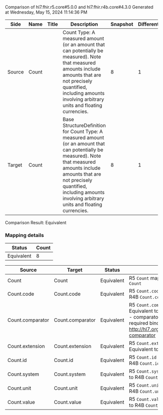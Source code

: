 Comparison of hl7.fhir.r5.core#5.0.0 and hl7.fhir.r4b.core#4.3.0
Generated at Wednesday, May 15, 2024 11:14:36 PM

| Side | Name | Title | Description | Snapshot | Differential |
| --- | --- | --- | --- | --- | --- |
| Source | Count |  | Count Type: A measured amount (or an amount that can potentially be measured). Note that measured amounts include amounts that are not precisely quantified, including amounts involving arbitrary units and floating currencies. | 8 | 1 |
| Target | Count |  | Base StructureDefinition for Count Type: A measured amount (or an amount that can potentially be measured). Note that measured amounts include amounts that are not precisely quantified, including amounts involving arbitrary units and floating currencies. | 8 | 1 |


Comparison Result: Equivalent


### Mapping details

| Status | Count |
| ------ | ----- |
Equivalent | 8 |


| Source | Target | Status | Message |
| ------ | ------ | ------ | ------- |
| Count | Count | Equivalent | R5 `Count` maps as Equivalent to R4B `Count` |
| Count.code | Count.code | Equivalent | R5 `Count.code` maps as Equivalent to R4B `Count.code` |
| Count.comparator | Count.comparator | Equivalent | R5 `Count.comparator` maps as Equivalent to R4B `Count.comparator` - comparator has compatible required binding for code type: http://hl7.org/fhir/ValueSet/quantity-comparator|5.0.0 and http://hl7.org/fhir/ValueSet/quantity-comparator|4.3.0 (Equivalent) |
| Count.extension | Count.extension | Equivalent | R5 `Count.extension` maps as Equivalent to R4B `Count.extension` |
| Count.id | Count.id | Equivalent | R5 `Count.id` maps as Equivalent to R4B `Count.id` |
| Count.system | Count.system | Equivalent | R5 `Count.system` maps as Equivalent to R4B `Count.system` |
| Count.unit | Count.unit | Equivalent | R5 `Count.unit` maps as Equivalent to R4B `Count.unit` |
| Count.value | Count.value | Equivalent | R5 `Count.value` maps as Equivalent to R4B `Count.value` |

